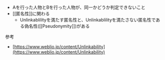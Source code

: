 - Aを行った人物とBを行った人物が、同一かどうか判定できないこと
- [[匿名性]]に関わる
	- Unlinkablilityを満たす匿名性と、Unlinkablilityを満たさない匿名性である偽名性([[Pseudonymity]])がある

参考
- [https://www.weblio.jp/content/Unlinkability](https://www.weblio.jp/content/Unlinkability)
